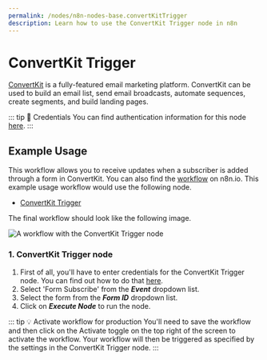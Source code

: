 ```yaml
---
permalink: /nodes/n8n-nodes-base.convertKitTrigger
description: Learn how to use the ConvertKit Trigger node in n8n
---
```


# ConvertKit Trigger

[ConvertKit](https://www.convertkit.com/) is a fully-featured email marketing platform. ConvertKit can be used to build an email list, send email broadcasts, automate sequences, create segments, and build landing pages.

::: tip 🔑 Credentials
You can find authentication information for this node [here](../../../credentials/ConvertKit/README.md).
:::

## Example Usage

This workflow allows you to receive updates when a subscriber is added through a form in ConvertKit. You can also find the [workflow](https://n8n.io/workflows/644) on n8n.io. This example usage workflow would use the following node.
- [ConvertKit Trigger]()

The final workflow should look like the following image.

![A workflow with the ConvertKit Trigger node](./workflow.png)

### 1. ConvertKit Trigger node

1. First of all, you'll have to enter credentials for the ConvertKit Trigger node. You can find out how to do that [here](../../../credentials/ConvertKit/README.md).
2. Select 'Form Subscribe' from the ***Event*** dropdown list.
3. Select the form from the ***Form ID*** dropdown list.
4. Click on ***Execute Node*** to run the node.

::: tip 💡 Activate workflow for production
You'll need to save the workflow and then click on the Activate toggle on the top right of the screen to activate the workflow. Your workflow will then be triggered as specified by the settings in the ConvertKit Trigger node.
:::
